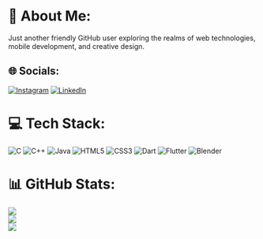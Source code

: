 # 💫 About Me:
Just another friendly GitHub user exploring the realms of web technologies, mobile development, and creative design.<br>

## 🌐 Socials:
[![Instagram](https://img.shields.io/badge/Instagram-%23E4405F.svg?logo=Instagram&logoColor=white)](https://instagram.com/_.swayammm) [![LinkedIn](https://img.shields.io/badge/LinkedIn-%230077B5.svg?logo=linkedin&logoColor=white)](https://www.linkedin.com/in/swayam-ghosh-480b75235/) 

# 💻 Tech Stack:
![C](https://img.shields.io/badge/c-%2300599C.svg?style=for-the-badge&logo=c&logoColor=white) 
![C++](https://img.shields.io/badge/c++-%2300599C.svg?style=for-the-badge&logo=c%2B%2B&logoColor=white) 
![Java](https://img.shields.io/badge/java-%23ED8B00.svg?style=for-the-badge&logo=openjdk&logoColor=white) 
![HTML5](https://img.shields.io/badge/html5-%23E34F26.svg?style=for-the-badge&logo=html5&logoColor=white) 
![CSS3](https://img.shields.io/badge/css3-%231572B6.svg?style=for-the-badge&logo=css3&logoColor=white) 
![Dart](https://img.shields.io/badge/dart-%230175C2.svg?style=for-the-badge&logo=dart&logoColor=white) 
![Flutter](https://img.shields.io/badge/Flutter-%2302569B.svg?style=for-the-badge&logo=Flutter&logoColor=white) 
![Blender](https://img.shields.io/badge/blender-%23F5792A.svg?style=for-the-badge&logo=blender&logoColor=white)

# 📊 GitHub Stats:
![](https://github-readme-stats.vercel.app/api?username=Swayam-hue&theme=dark&hide_border=false&include_all_commits=false&count_private=false)<br/>
![](https://github-readme-streak-stats.herokuapp.com/?user=Swayam-hue&theme=dark&hide_border=false)<br/>
![](https://github-readme-stats.vercel.app/api/top-langs/?username=Swayam-hue&theme=dark&hide_border=false&include_all_commits=false&count_private=false&layout=compact)

